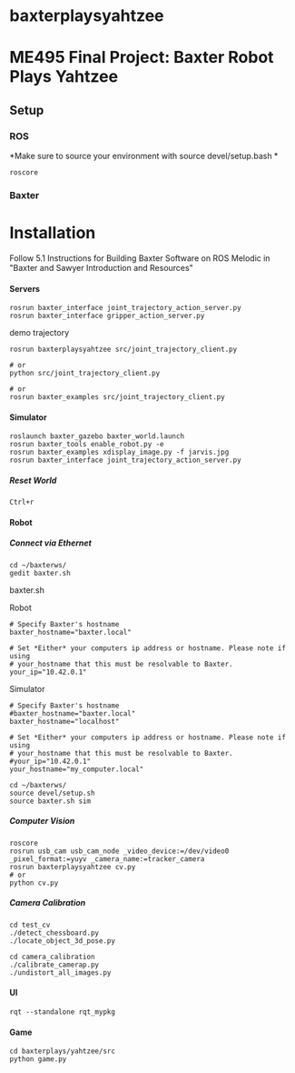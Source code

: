 # baxterplaysyahtzee
# ME495 Final Project: Baxter Robot Plays Yahtzee

## Setup

### ROS
*Make sure to source your environment with source devel/setup.bash *
```
roscore
```
### Baxter


# Installation

Follow 5.1 Instructions for Building Baxter Software on ROS Melodic in "Baxter and Sawyer Introduction and Resources"

#### Servers
```
rosrun baxter_interface joint_trajectory_action_server.py
rosrun baxter_interface gripper_action_server.py
```

demo trajectory
```
rosrun baxterplaysyahtzee src/joint_trajectory_client.py

# or
python src/joint_trajectory_client.py

# or
rosrun baxter_examples src/joint_trajectory_client.py
```
#### Simulator
```
roslaunch baxter_gazebo baxter_world.launch
rosrun baxter_tools enable_robot.py -e
rosrun baxter_examples xdisplay_image.py -f jarvis.jpg
rosrun baxter_interface joint_trajectory_action_server.py 
```
##### Reset World
```
Ctrl+r
```

#### Robot
##### Connect via Ethernet

```
cd ~/baxterws/
gedit baxter.sh
```
baxter.sh

Robot 
```
# Specify Baxter's hostname
baxter_hostname="baxter.local"

# Set *Either* your computers ip address or hostname. Please note if using
# your_hostname that this must be resolvable to Baxter.
your_ip="10.42.0.1"
```

Simulator
```
# Specify Baxter's hostname
#baxter_hostname="baxter.local"
baxter_hostname="localhost"

# Set *Either* your computers ip address or hostname. Please note if using
# your_hostname that this must be resolvable to Baxter.
#your_ip="10.42.0.1"
your_hostname="my_computer.local"
```

```
cd ~/baxterws/
source devel/setup.sh
source baxter.sh sim
```

##### Computer Vision
```
roscore
rosrun usb_cam usb_cam_node _video_device:=/dev/video0 _pixel_format:=yuyv _camera_name:=tracker_camera
rosrun baxterplaysyahtzee cv.py
# or
python cv.py
```

##### Camera Calibration
```
cd test_cv
./detect_chessboard.py
./locate_object_3d_pose.py

cd camera_calibration
./calibrate_camerap.py
./undistort_all_images.py
```
#### UI 
```
rqt --standalone rqt_mypkg
```

#### Game
```
cd baxterplays/yahtzee/src
python game.py
```
